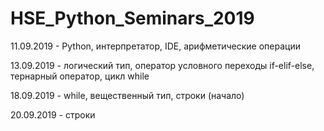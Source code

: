 # HSE_Python_Seminars_2019

11.09.2019 - Python, интерпретатор, IDE, арифметические операции

13.09.2019 - логический тип, оператор условного переходы if-elif-else, тернарный оператор, цикл while

18.09.2019 - while, вещественный тип, строки (начало)

20.09.2019 - строки
